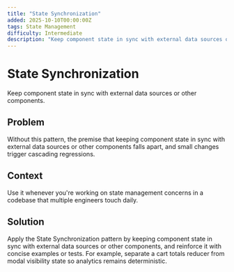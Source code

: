 ```yaml
---
title: "State Synchronization"
added: 2025-10-10T00:00:00Z
tags: State Management
difficulty: Intermediate
description: "Keep component state in sync with external data sources or other components."
---
```

# State Synchronization

Keep component state in sync with external data sources or other components.

## Problem

Without this pattern, the premise that keeping component state in sync with external data sources or other components falls apart, and small changes trigger cascading regressions.

## Context

Use it whenever you're working on state management concerns in a codebase that multiple engineers touch daily.

## Solution

Apply the State Synchronization pattern by keeping component state in sync with external data sources or other components, and reinforce it with concise examples or tests. For example, separate a cart totals reducer from modal visibility state so analytics remains deterministic.
